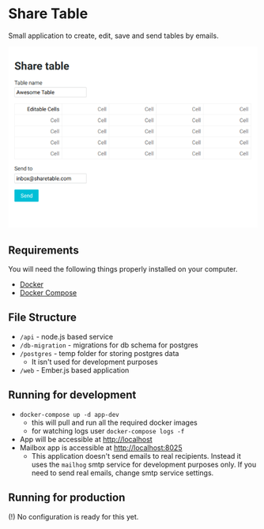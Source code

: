 # Share Table

Small application to create, edit, save and send tables by emails.

![Screenshot of web interface](/share-table-app-preview.png "ShareTable web interface")

## Requirements

You will need the following things properly installed on your computer.

* [Docker](https://docs.docker.com/install/)
* [Docker Compose](https://docs.docker.com/compose/install/)

## File Structure

* `/api` - node.js based service 
* `/db-migration` - migrations for db schema for postgres
* `/postgres` - temp folder for storing postgres data
  * It isn't used for development purposes
* `/web` - Ember.js based application

## Running for development

* `docker-compose up -d app-dev`
  * this will pull and run all the required docker images
  * for watching logs user `docker-compose logs -f`
* App will be accessible at [http://localhost](http://localhost)
* Mailbox app is accessible at [http://localhost:8025](http://localhost:8025)
  * This application doesn't send emails to real recipients. Instead it uses the `mailhog` smtp service for development purposes only. If you need to send real emails, change smtp service settings.


## Running for production

(!) No configuration is ready for this yet.
